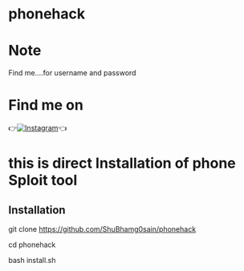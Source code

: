 # phonehack

# Note
Find me....for username and password

# Find me on 
👉[![Instagram](https://img.shields.io/badge/INSTAGRAM-FOLLOW-red?style=for-the-badge&logo=instagram)](https://www.instagram.com/shubham_g0sain/)👈

# this is direct Installation of phone Sploit tool

## Installation

git clone https://github.com/ShuBhamg0sain/phonehack

cd phonehack

bash install.sh


